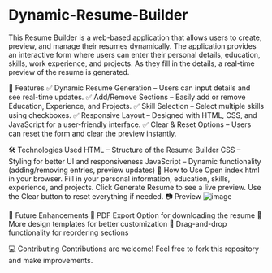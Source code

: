 # Dynamic-Resume-Builder
This Resume Builder is a web-based application that allows users to create, preview, and manage their resumes dynamically. The application provides an interactive form where users can enter their personal details, education, skills, work experience, and projects. As they fill in the details, a real-time preview of the resume is generated.

🚀 Features
✅ Dynamic Resume Generation – Users can input details and see real-time updates.
✅ Add/Remove Sections – Easily add or remove Education, Experience, and Projects.
✅ Skill Selection – Select multiple skills using checkboxes.
✅ Responsive Layout – Designed with HTML, CSS, and JavaScript for a user-friendly interface.
✅ Clear & Reset Options – Users can reset the form and clear the preview instantly.

🛠️ Technologies Used
HTML – Structure of the Resume Builder
CSS – Styling for better UI and responsiveness
JavaScript – Dynamic functionality (adding/removing entries, preview updates)
📌 How to Use
Open index.html in your browser.
Fill in your personal information, education, skills, experience, and projects.
Click Generate Resume to see a live preview.
Use the Clear button to reset everything if needed.
📷 Preview
![image](https://github.com/user-attachments/assets/f7d05281-7c54-4359-8c6d-81e6422a527e)

📜 Future Enhancements
🔹 PDF Export Option for downloading the resume
🔹 More design templates for better customization
🔹 Drag-and-drop functionality for reordering sections

💻 Contributing
Contributions are welcome! Feel free to fork this repository and make improvements.
